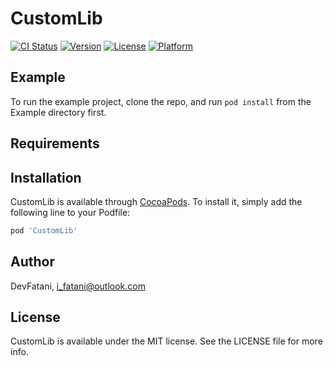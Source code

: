 # CustomLib

[![CI Status](https://img.shields.io/travis/DevFatani/CustomLib.svg?style=flat)](https://travis-ci.org/DevFatani/CustomLib)
[![Version](https://img.shields.io/cocoapods/v/CustomLib.svg?style=flat)](https://cocoapods.org/pods/CustomLib)
[![License](https://img.shields.io/cocoapods/l/CustomLib.svg?style=flat)](https://cocoapods.org/pods/CustomLib)
[![Platform](https://img.shields.io/cocoapods/p/CustomLib.svg?style=flat)](https://cocoapods.org/pods/CustomLib)

## Example

To run the example project, clone the repo, and run `pod install` from the Example directory first.

## Requirements

## Installation

CustomLib is available through [CocoaPods](https://cocoapods.org). To install
it, simply add the following line to your Podfile:

```ruby
pod 'CustomLib'
```

## Author

DevFatani, i_fatani@outlook.com

## License

CustomLib is available under the MIT license. See the LICENSE file for more info.
